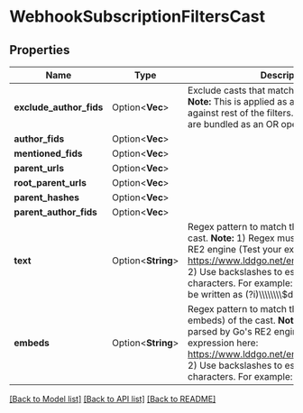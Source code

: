 # WebhookSubscriptionFiltersCast

## Properties

Name | Type | Description | Notes
------------ | ------------- | ------------- | -------------
**exclude_author_fids** | Option<**Vec<i32>**> | Exclude casts that matches these authors. **Note:** This is applied as an AND operation against rest of the filters. Rest of the filters are bundled as an OR operation.  | [optional]
**author_fids** | Option<**Vec<i32>**> |  | [optional]
**mentioned_fids** | Option<**Vec<i32>**> |  | [optional]
**parent_urls** | Option<**Vec<String>**> |  | [optional]
**root_parent_urls** | Option<**Vec<String>**> |  | [optional]
**parent_hashes** | Option<**Vec<String>**> |  | [optional]
**parent_author_fids** | Option<**Vec<i32>**> |  | [optional]
**text** | Option<**String**> | Regex pattern to match the text key of the cast. **Note:**  1) Regex must be parsed by Go's RE2 engine (Test your expression here: https://www.lddgo.net/en/string/golangregex) 2) Use backslashes to escape special characters. For example: (?i)\\\\$degen should be written as (?i)\\\\\\\\$degen  | [optional]
**embeds** | Option<**String**> | Regex pattern to match the embeded_url (key embeds) of the cast. **Note:**  1) Regex must be parsed by Go's RE2 engine (Test your expression here: https://www.lddgo.net/en/string/golangregex) 2) Use backslashes to escape special characters. For example: \\\\b(farcaster|neynar)\\\\b should be written as \\\\\\\\b(farcaster|neynar)\\\\\\\\b  | [optional]

[[Back to Model list]](../README.md#documentation-for-models) [[Back to API list]](../README.md#documentation-for-api-endpoints) [[Back to README]](../README.md)


